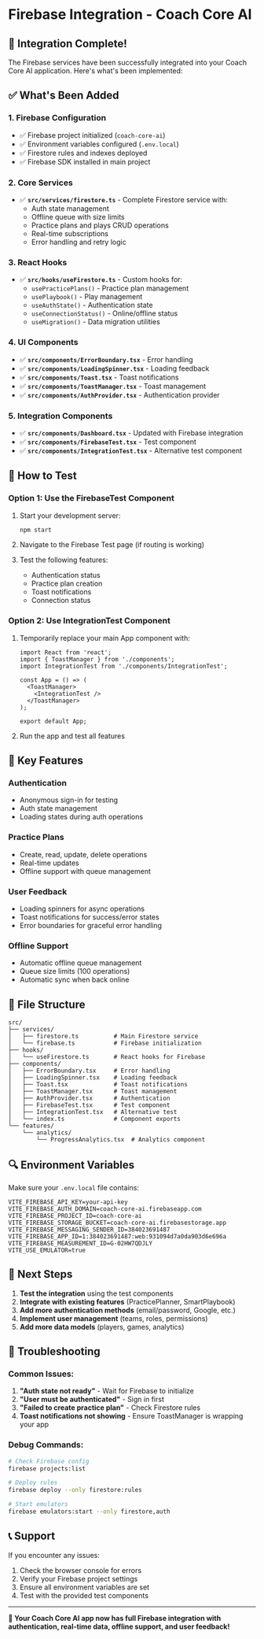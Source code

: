 # Firebase Integration - Coach Core AI

## 🎉 Integration Complete!

The Firebase services have been successfully integrated into your Coach Core AI application. Here's what's been implemented:

## ✅ What's Been Added

### 1. **Firebase Configuration**
- ✅ Firebase project initialized (`coach-core-ai`)
- ✅ Environment variables configured (`.env.local`)
- ✅ Firestore rules and indexes deployed
- ✅ Firebase SDK installed in main project

### 2. **Core Services**
- ✅ **`src/services/firestore.ts`** - Complete Firestore service with:
  - Auth state management
  - Offline queue with size limits
  - Practice plans and plays CRUD operations
  - Real-time subscriptions
  - Error handling and retry logic

### 3. **React Hooks**
- ✅ **`src/hooks/useFirestore.ts`** - Custom hooks for:
  - `usePracticePlans()` - Practice plan management
  - `usePlaybook()` - Play management
  - `useAuthState()` - Authentication state
  - `useConnectionStatus()` - Online/offline status
  - `useMigration()` - Data migration utilities

### 4. **UI Components**
- ✅ **`src/components/ErrorBoundary.tsx`** - Error handling
- ✅ **`src/components/LoadingSpinner.tsx`** - Loading feedback
- ✅ **`src/components/Toast.tsx`** - Toast notifications
- ✅ **`src/components/ToastManager.tsx`** - Toast management
- ✅ **`src/components/AuthProvider.tsx`** - Authentication provider

### 5. **Integration Components**
- ✅ **`src/components/Dashboard.tsx`** - Updated with Firebase integration
- ✅ **`src/components/FirebaseTest.tsx`** - Test component
- ✅ **`src/components/IntegrationTest.tsx`** - Alternative test component

## 🚀 How to Test

### Option 1: Use the FirebaseTest Component
1. Start your development server:
   ```bash
   npm start
   ```

2. Navigate to the Firebase Test page (if routing is working)

3. Test the following features:
   - Authentication status
   - Practice plan creation
   - Toast notifications
   - Connection status

### Option 2: Use IntegrationTest Component
1. Temporarily replace your main App component with:
   ```tsx
   import React from 'react';
   import { ToastManager } from './components';
   import IntegrationTest from './components/IntegrationTest';

   const App = () => (
     <ToastManager>
       <IntegrationTest />
     </ToastManager>
   );

   export default App;
   ```

2. Run the app and test all features

## 🔧 Key Features

### **Authentication**
- Anonymous sign-in for testing
- Auth state management
- Loading states during auth operations

### **Practice Plans**
- Create, read, update, delete operations
- Real-time updates
- Offline support with queue management

### **User Feedback**
- Loading spinners for async operations
- Toast notifications for success/error states
- Error boundaries for graceful error handling

### **Offline Support**
- Automatic offline queue management
- Queue size limits (100 operations)
- Automatic sync when back online

## 📁 File Structure

```
src/
├── services/
│   ├── firestore.ts          # Main Firestore service
│   └── firebase.ts           # Firebase initialization
├── hooks/
│   └── useFirestore.ts       # React hooks for Firebase
├── components/
│   ├── ErrorBoundary.tsx     # Error handling
│   ├── LoadingSpinner.tsx    # Loading feedback
│   ├── Toast.tsx             # Toast notifications
│   ├── ToastManager.tsx      # Toast management
│   ├── AuthProvider.tsx      # Authentication
│   ├── FirebaseTest.tsx      # Test component
│   ├── IntegrationTest.tsx   # Alternative test
│   └── index.ts              # Component exports
└── features/
    └── analytics/
        └── ProgressAnalytics.tsx  # Analytics component
```

## 🔍 Environment Variables

Make sure your `.env.local` file contains:
```env
VITE_FIREBASE_API_KEY=your-api-key
VITE_FIREBASE_AUTH_DOMAIN=coach-core-ai.firebaseapp.com
VITE_FIREBASE_PROJECT_ID=coach-core-ai
VITE_FIREBASE_STORAGE_BUCKET=coach-core-ai.firebasestorage.app
VITE_FIREBASE_MESSAGING_SENDER_ID=384023691487
VITE_FIREBASE_APP_ID=1:384023691487:web:931094d7a0da903d6e696a
VITE_FIREBASE_MEASUREMENT_ID=G-02HW7QDJLY
VITE_USE_EMULATOR=true
```

## 🎯 Next Steps

1. **Test the integration** using the test components
2. **Integrate with existing features** (PracticePlanner, SmartPlaybook)
3. **Add more authentication methods** (email/password, Google, etc.)
4. **Implement user management** (teams, roles, permissions)
5. **Add more data models** (players, games, analytics)

## 🐛 Troubleshooting

### Common Issues:
1. **"Auth state not ready"** - Wait for Firebase to initialize
2. **"User must be authenticated"** - Sign in first
3. **"Failed to create practice plan"** - Check Firestore rules
4. **Toast notifications not showing** - Ensure ToastManager is wrapping your app

### Debug Commands:
```bash
# Check Firebase config
firebase projects:list

# Deploy rules
firebase deploy --only firestore:rules

# Start emulators
firebase emulators:start --only firestore,auth
```

## 📞 Support

If you encounter any issues:
1. Check the browser console for errors
2. Verify your Firebase project settings
3. Ensure all environment variables are set
4. Test with the provided test components

---

**🎉 Your Coach Core AI app now has full Firebase integration with authentication, real-time data, offline support, and user feedback!** 